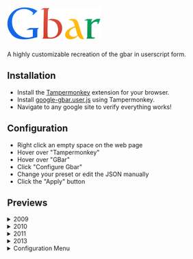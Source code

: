# <img height="75px" alt="Gbar Logo" src="https://raw.githubusercontent.com/CallyHam/Google-Gbar/refs/heads/main/images/gbar.svg">

A highly customizable recreation of the gbar in userscript form.

## Installation
* Install the [Tampermonkey](https://www.tampermonkey.net/) extension for your browser.
* Install [google-gbar.user.js](https://github.com/CallyHam/Google-Gbar/raw/main/google-gbar.user.js) using Tampermonkey.
* Navigate to any google site to verify everything works!
  
## Configuration
* Right click an empty space on the web page
* Hover over "Tampermonkey"
* Hover over "GBar"
* Click "Configure Gbar"
* Change your preset or edit the JSON manually
* Click the "Apply" button

## Previews
<details>
<summary>2009</summary>
  
![2009: Menus Closed](https://github.com/CallyHam/Google-Gbar/blob/main/images/2009closed.png?raw=true)
![2009: Menus Open](https://github.com/CallyHam/Google-Gbar/blob/main/images/2009open.png?raw=true)
</details>
<details><summary>2010</summary>
  
![2010: Menus Closed](https://github.com/CallyHam/Google-Gbar/blob/main/images/2010closed.png?raw=true)
![2010: Menus Open](https://github.com/CallyHam/Google-Gbar/blob/main/images/2010open.png?raw=true)
</details>
<details><summary>2011</summary>
  
![2011: Menus Closed](https://github.com/CallyHam/Google-Gbar/blob/main/images/2011closed.png?raw=true)
![2011: Menus Open](https://github.com/CallyHam/Google-Gbar/blob/main/images/2011open.png?raw=true)
</details>
<details><summary>2013</summary>
  
![2013: Menus Closed](https://github.com/CallyHam/Google-Gbar/blob/main/images/2013closed.png?raw=true)
![2013: Menus Open](https://github.com/CallyHam/Google-Gbar/blob/main/images/2013open.png?raw=true)
</details>
<details><summary>Configuration Menu</summary>
  
![Configuration Menu](https://github.com/CallyHam/Google-Gbar/blob/main/images/settings.png?raw=true)
</details>
